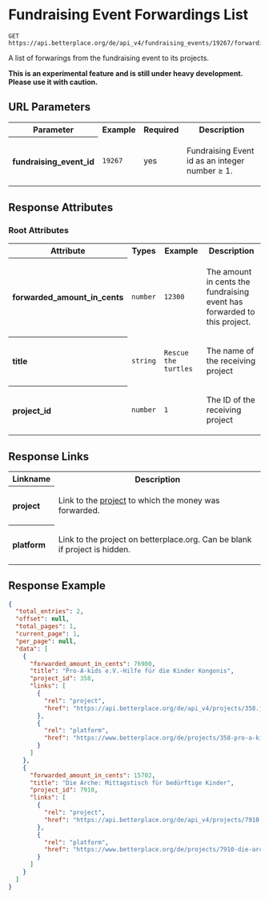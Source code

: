 
# Fundraising Event Forwardings List

```Cirru
GET https://api.betterplace.org/de/api_v4/fundraising_events/19267/forwardings.json
```

A list of forwarings from the fundraising event to its projects.

**This is an experimental feature and is still under heavy development. Please use it with caution.**


## URL Parameters

<table>
  <tr>
    <th>Parameter</th>
    <th>Example</th>
    <th>Required</th>
    <th>Description</th>
  </tr>
  <tr>
    <th align="left">fundraising_event_id</th>
    <td><code>19267</code></td>
    <td>yes</td>
<td>

Fundraising Event id as an integer number ≥ 1.

</td>
  </tr>
</table>


## Response Attributes


### Root Attributes

  <table>
    <tr>
      <th>Attribute</th>
      <th>Types</th>
      <th>Example</th>
      <th>Description</th>
    </tr>
    <tr>
      <th align="left">forwarded_amount_in_cents</th>
      <td><code>number</code></td>
      <td><code>12300</code></td>
<td>

The amount in cents the fundraising event has forwarded to this project.


</td>
    </tr>
    <tr>
      <th align="left">title</th>
      <td><code>string</code></td>
      <td><code>Rescue the turtles</code></td>
<td>

The name of the receiving project

</td>
    </tr>
    <tr>
      <th align="left">project_id</th>
      <td><code>number</code></td>
      <td><code>1</code></td>
<td>

The ID of the receiving project

</td>
    </tr>
  </table>
</table>

## Response Links

<table>
  <tr>
    <th>Linkname</th>
    <th>Description</th>
  </tr>
    <tr>
<th align="left">

project

</th>
<td>

Link to the <a href="project_details.md">project</a> to which the money was forwarded.


</td>
    </tr>
    <tr>
<th align="left">

platform

</th>
<td>

Link to the project on betterplace.org. Can be blank if project is hidden.

</td>
    </tr>
</table>

## Response Example

```json
{
  "total_entries": 2,
  "offset": null,
  "total_pages": 1,
  "current_page": 1,
  "per_page": null,
  "data": [
    {
      "forwarded_amount_in_cents": 76900,
      "title": "Pro-A-kids e.V.-Hilfe für die Kinder Kongonis",
      "project_id": 358,
      "links": [
        {
          "rel": "project",
          "href": "https://api.betterplace.org/de/api_v4/projects/358.json"
        },
        {
          "rel": "platform",
          "href": "https://www.betterplace.org/de/projects/358-pro-a-kids-e-v-hilfe-fuer-die-kinder-kongonis"
        }
      ]
    },
    {
      "forwarded_amount_in_cents": 15702,
      "title": "Die Arche: Mittagstisch für bedürftige Kinder",
      "project_id": 7910,
      "links": [
        {
          "rel": "project",
          "href": "https://api.betterplace.org/de/api_v4/projects/7910.json"
        },
        {
          "rel": "platform",
          "href": "https://www.betterplace.org/de/projects/7910-die-arche-mittagstisch-fuer-beduerftige-kinder"
        }
      ]
    }
  ]
}
```

